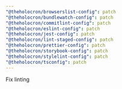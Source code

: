 ```yaml
---
"@theholocron/browserslist-config": patch
"@theholocron/bundlewatch-config": patch
"@theholocron/commitlint-config": patch
"@theholocron/eslint-config": patch
"@theholocron/jest-config": patch
"@theholocron/lint-staged-config": patch
"@theholocron/prettier-config": patch
"@theholocron/storybook-config": patch
"@theholocron/stylelint-config": patch
"@theholocron/tsconfig": patch
---
```


Fix linting
